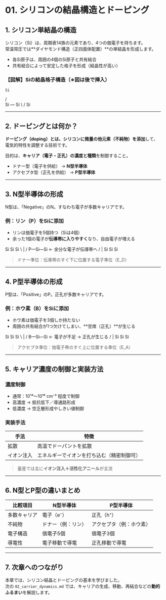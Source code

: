 # 01. シリコンの結晶構造とドーピング

## 1. シリコン単結晶の構造

シリコン（Si）は、周期表14族の元素であり、4つの価電子を持ちます。  
常温常圧では**ダイヤモンド構造（正四面体配置）**の単結晶を形成します。

- 各Si原子は、周囲の4個のSi原子と共有結合
- 共有結合によって安定した格子を形成（結晶性が高い）

### 【図解】Siの結晶格子構造（※図は後で挿入）
    Si
   /  \
Si — Si
   \  /
    Si

---

## 2. ドーピングとは何か？

**ドーピング（doping）**とは、シリコンに**微量の他元素（不純物）を添加**して、電気的特性を調整する技術です。

目的は、**キャリア（電子・正孔）の濃度と種類**を制御すること。

- ドナー型（電子を供給） → **N型半導体**
- アクセプタ型（正孔を供給） → **P型半導体**

---

## 3. N型半導体の形成

N型は、「Negative」のN。すなわち電子が多数キャリアです。

### 例：リン（P）をSiに添加

- リンは価電子を5個持つ（Siは4個）
- 余った1個の電子が**伝導帯に入りやすく**なり、自由電子が増える

Si  Si  Si
\ | /
P—Si—Si  ← 余分な電子が伝導帯へ
/ | 
Si  Si  Si

> ドナー準位：伝導帯のすぐ下に位置する電子準位（E_D）

---

## 4. P型半導体の形成

P型は、「Positive」のP。正孔が多数キャリアです。

### 例：ホウ素（B）をSiに添加

- ホウ素は価電子を3個しか持たない
- 周囲の共有結合が1つ欠けてしまい、**空席（正孔）**が生じる

Si  Si  Si
\ | /
B—Si—Si  ← 電子が不足 → 正孔が生じる
/ | 
Si  Si  Si

> アクセプタ準位：価電子帯のすぐ上に位置する準位（E_A）

---

## 5. キャリア濃度の制御と実装方法

### 濃度制御

- 通常：10¹⁴〜10¹⁸ cm⁻³ 程度で制御
- 高濃度 → 抵抗低下／導通路形成
- 低濃度 → 空乏層形成やしきい値制御

### 実装手法

| 手法       | 特徴                               |
|------------|------------------------------------|
| 拡散       | 高温でドーパントを拡散             |
| イオン注入 | エネルギーでイオンを打ち込む（精密制御可） |

> 量産では主に**イオン注入＋活性化アニール**が主流

---

## 6. N型とP型の違いまとめ

| 比較項目     | N型半導体              | P型半導体              |
|--------------|------------------------|-------------------------|
| 多数キャリア | 電子（e⁻）             | 正孔（h⁺）              |
| 不純物       | ドナー（例：リン）     | アクセプタ（例：ホウ素）|
| 電子構造     | 価電子5個               | 価電子3個               |
| 導電性       | 電子移動で導電          | 正孔移動で導電           |

---

## 7. 次章へのつながり

本章では、シリコン結晶とドーピングの基本を学びました。  
次の `02_carrier_dynamics.md` では、キャリアの生成、移動、再結合などの**動的ふるまい**を解説します。
